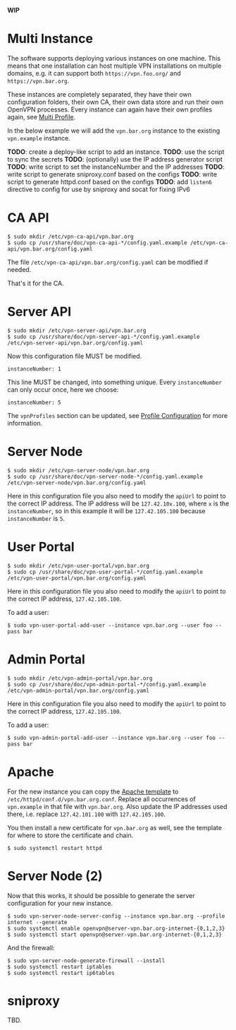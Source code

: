 **WIP**

# Multi Instance

The software supports deploying various instances on one machine. This means
that one installation can host multiple VPN installations on multiple domains,
e.g. it can support both `https://vpn.foo.org/` and `https://vpn.bar.org`.

These instances are completely separated, they have their own configuration 
folders, their own CA, their own data store and run their own OpenVPN 
processes. Every instance can again have their own profiles again, see 
[Multi Profile](MULTI_PROFILE.md).

In the below example we will add the `vpn.bar.org` instance to the existing
`vpn.example` instance.

**TODO**: create a deploy-like script to add an instance.
**TODO**: use the script to sync the secrets
**TODO**: (optionally) use the IP address generator script
**TODO**: write script to set the instanceNumber and the IP addresses
**TODO**: write script to generate sniproxy.conf based on the configs
**TODO**: write script to generate httpd.conf based on the configs
**TODO**: add `listen6` directive to config for use by sniproxy and socat for 
fixing IPv6

# CA API

    $ sudo mkdir /etc/vpn-ca-api/vpn.bar.org
    $ sudo cp /usr/share/doc/vpn-ca-api-*/config.yaml.example /etc/vpn-ca-api/vpn.bar.org/config.yaml

The file `/etc/vpn-ca-api/vpn.bar.org/config.yaml` can be modified if needed. 

That's it for the CA.

# Server API

    $ sudo mkdir /etc/vpn-server-api/vpn.bar.org
    $ sudo cp /usr/share/doc/vpn-server-api-*/config.yaml.example /etc/vpn-server-api/vpn.bar.org/config.yaml

Now this configuration file MUST be modified. 

    instanceNumber: 1

This line MUST be changed, into something unique. Every `instanceNumber` can 
only occur once, here we choose:

    instanceNumber: 5

The `vpnProfiles` section can be updated, see 
[Profile Configuration](PROFILE_CONFIG.md) for more information.

# Server Node

    $ sudo mkdir /etc/vpn-server-node/vpn.bar.org
    $ sudo cp /usr/share/doc/vpn-server-node-*/config.yaml.example /etc/vpn-server-node/vpn.bar.org/config.yaml

Here in this configuration file you also need to modify the `apiUrl` to point 
to the correct IP address. The IP address will be `127.42.10x.100`, where `x` 
is the `instanceNumber`, so in this example it will be `127.42.105.100` 
because `instanceNumber` is `5`.

# User Portal

    $ sudo mkdir /etc/vpn-user-portal/vpn.bar.org
    $ sudo cp /usr/share/doc/vpn-user-portal-*/config.yaml.example /etc/vpn-user-portal/vpn.bar.org/config.yaml

Here in this configuration file you also need to modify the `apiUrl` to point 
to the correct IP address, `127.42.105.100`.

To add a user:

    $ sudo vpn-user-portal-add-user --instance vpn.bar.org --user foo --pass bar

# Admin Portal

    $ sudo mkdir /etc/vpn-admin-portal/vpn.bar.org
    $ sudo cp /usr/share/doc/vpn-admin-portal-*/config.yaml.example /etc/vpn-admin-portal/vpn.bar.org/config.yaml

Here in this configuration file you also need to modify the `apiUrl` to point 
to the correct IP address, `127.42.105.100`.

To add a user:

    $ sudo vpn-admin-portal-add-user --instance vpn.bar.org --user foo --pass bar

# Apache

For the new instance you can copy the 
[Apache template](https://raw.githubusercontent.com/eduvpn/documentation/master/resources/vpn.example.conf) 
to  `/etc/httpd/conf.d/vpn.bar.org.conf`. Replace all occurrences of 
`vpn.example` in that file with `vpn.bar.org`. Also update the IP addresses
used there, i.e. replace `127.42.101.100` with `127.42.105.100`.

You then install a new certificate for `vpn.bar.org` as well, see the template
for where to store the certificate and chain.

    $ sudo systemctl restart httpd

# Server Node (2)

Now that this works, it should be possible to generate the server configuration
for your new instance.

    $ sudo vpn-server-node-server-config --instance vpn.bar.org --profile internet --generate
    $ sudo systemctl enable openvpn@server-vpn.bar.org-internet-{0,1,2,3}
    $ sudo systemctl start openvpn@server-vpn.bar.org-internet-{0,1,2,3}

And the firewall:

    $ sudo vpn-server-node-generate-firewall --install
    $ sudo systemctl restart iptables
    $ sudo systemctl restart ip6tables

# sniproxy

TBD.
